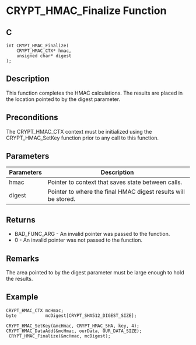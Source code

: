 # CRYPT_HMAC_Finalize Function

## C
    int CRYPT_HMAC_Finalize(
        CRYPT_HMAC_CTX* hmac, 
        unsigned char* digest
    );

## Description

This function completes the HMAC calculations. The results are placed in the location pointed to by the digest parameter.

## Preconditions

The CRYPT_HMAC_CTX context must be initialized using the CRYPT_HMAC_SetKey function prior to any call to this function.

## Parameters

|Parameters  |Description  |
|----|----|
|hmac |Pointer to context that saves state between calls. |
|digest |Pointer to where the final HMAC digest results will be stored. |

## Returns

- BAD_FUNC_ARG - An invalid pointer was passed to the function.
- 0 - An invalid pointer was not passed to the function. 

## Remarks

The area pointed to by the digest parameter must be large enough to hold the results.

## Example

    CRYPT_HMAC_CTX mcHmac;
    byte           mcDigest[CRYPT_SHA512_DIGEST_SIZE];

    CRYPT_HMAC_SetKey(&mcHmac, CRYPT_HMAC_SHA, key, 4);
    CRYPT_HMAC_DataAdd(&mcHmac, ourData, OUR_DATA_SIZE);
     CRYPT_HMAC_Finalize(&mcHmac, mcDigest);